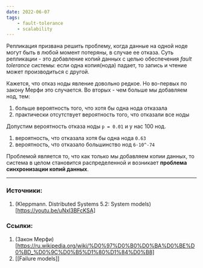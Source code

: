 ```yaml
---
date: 2022-06-07
tags:
    - fault-tolerance
    - scalability
---
```


Репликация призвана решить проблему, когда данные на одной ноде могут быть в любой момент потеряны, в случае ее отказа. Суть репликации - это добавление копий данных с целью обеспечения *fault tolerance* системы: если одна копия(нода) падает, то запись и чтение может производиться с другой.

Кажется, что отказ ноды явление довольно редкое. Но во-первых по закону Мерфи это случается. Во вторых - чем больше мы добавляем нод, тем:
1. больше вероятность того, что хотя бы одна нода отказала
1. практически отсутствует вероятность того, что отказали все ноды

Допустим вероятность отказа ноды ```p = 0.01``` и у нас 100 нод. 
1. вероятность, что отказала хотя бы одна нода ```0.63```
1. вероятность, что отказало большинство нод ```6·10^-74```

Проблемой является то, что как только мы добавляем копии данных, то система в целом становится распределенной и возникает **проблема синхронизации копий данных**.

---

### Источники:
1. (Kleppmann. Distributed Systems 5.2: System models)[https://youtu.be/uNxl3BFcKSA]

### Ссылки:
1. (Закон Мерфи)[https://ru.wikipedia.org/wiki/%D0%97%D0%B0%D0%BA%D0%BE%D0%BD_%D0%9C%D0%B5%D1%80%D1%84%D0%B8]
1. [[Failure models]]